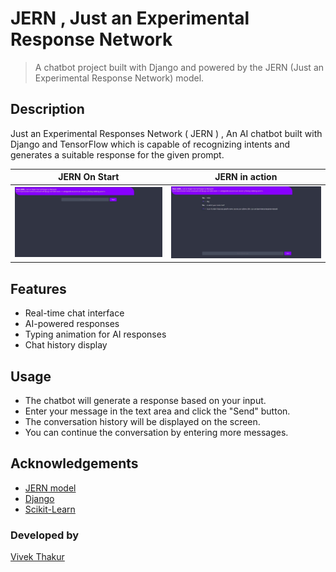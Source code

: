 # JERN , Just an Experimental Response Network

> A chatbot project built with Django and powered by the JERN (Just an Experimental Response Network) model.


## Description
Just an Experimental Responses Network ( JERN ) , An AI chatbot built with Django and TensorFlow which is capable of recognizing intents and generates a suitable response for the given prompt.

|    JERN On Start                                  |                        JERN in action             |
|---------------------------------------------------|---------------------------------------------------|
|![](./img/05d85c84-ccfb-432b-b2ca-f9e675285df0.jpg)|![](./img/a79d4b83-fee7-4977-ad50-9f6d05f4d9aa.jpg)|

## Features

- Real-time chat interface
- AI-powered responses
- Typing animation for AI responses
- Chat history display


## Usage
- The chatbot will generate a response based on your input.
- Enter your message in the text area and click the "Send" button.
- The conversation history will be displayed on the screen.
- You can continue the conversation by entering more messages.


## Acknowledgements

- [JERN model](https://github.com/vivek09thakur/JERN)
- [Django](https://www.djangoproject.com/start/)
- [Scikit-Learn](https://scikit-learn.org/stable/)

### Developed by 

[Vivek Thakur](https://www.github.com/vivek09thakur/)
